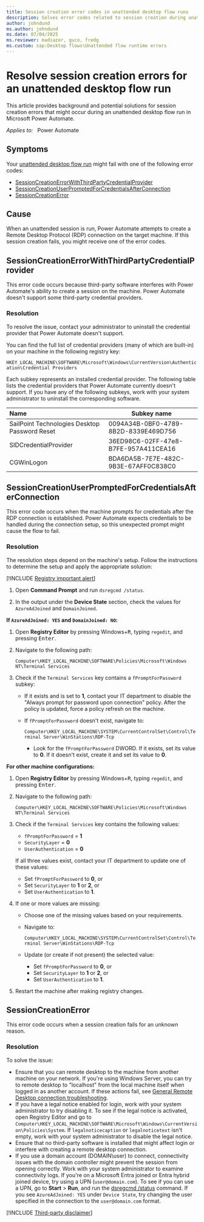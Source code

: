 ```yaml
---
title: Session creation error codes in unattended desktop flow runs
description: Solves error codes related to session creation during unattended desktop flow runs in Power Automate.
author: johndund 
ms.author: johndund 
ms.date: 07/04/2025
ms.reviewer: madiazor, guco, fredg 
ms.custom: sap:Desktop flows\Unattended flow runtime errors
---
```

# Resolve session creation errors for an unattended desktop flow run

This article provides background and potential solutions for session creation errors that might occur during an unattended desktop flow run in Microsoft Power Automate.

_Applies to:_ &nbsp; Power Automate

## Symptoms

Your [unattended desktop flow run](/power-automate/desktop-flows/run-unattended-desktop-flows) might fail with one of the following error codes:

- [SessionCreationErrorWithThirdPartyCredentialProvider](#sessioncreationerrorwiththirdpartycredentialprovider)
- [SessionCreationUserPromptedForCredentialsAfterConnection](#sessioncreationuserpromptedforcredentialsafterconnection)
- [SessionCreationError](#sessioncreationerror)

## Cause

When an unattended session is run, Power Automate attempts to create a Remote Desktop Protocol (RDP) connection on the target machine. If this session creation fails, you might receive one of the error codes.

## SessionCreationErrorWithThirdPartyCredentialProvider

This error code occurs because third-party software interferes with Power Automate's ability to create a session on the machine. Power Automate doesn't support some third-party credential providers.

### Resolution

To resolve the issue, contact your administrator to uninstall the credential provider that Power Automate doesn't support.

You can find the full list of credential providers (many of which are built-in) on your machine in the following registry key:

`HKEY_LOCAL_MACHINE\SOFTWARE\Microsoft\Windows\CurrentVersion\Authentication\Credential Providers`

Each subkey represents an installed credential provider. The following table lists the credential providers that Power Automate currently doesn't support. If you have any of the following subkeys, work with your system administrator to uninstall the corresponding software.

| Name | Subkey name |
| :------------------------ | ---------------- |
| SailPoint Technologies Desktop Password Reset | 0094A34B-0BF0-4789-8B2D-8339E469D756 |
| SIDCredentialProvider | 36ED98C6-02FF-47e8-B7FE-957A411CEA16 |
| CGWinLogon | BDA6DA5B-7E7E-482C-9B3E-67AFF0C838C0 |

## SessionCreationUserPromptedForCredentialsAfterConnection

This error code occurs when the machine prompts for credentials after the RDP connection is established. Power Automate expects credentials to be handled during the connection setup, so this unexpected prompt might cause the flow to fail.

### Resolution

The resolution steps depend on the machine's setup. Follow the instructions to determine the setup and apply the appropriate solution:

[!INCLUDE [Registry important alert](../../../includes/registry-important-alert.md)]

1. Open **Command Prompt** and run `dsregcmd /status`.

2. In the output under the **Device State** section, check the values for `AzureAdJoined` and `DomainJoined`.

**If `AzureAdJoined: YES` and `DomainJoined: NO`:**

1. Open **Registry Editor** by pressing Windows+<kbd>R</kbd>, typing `regedit`, and pressing <kbd>Enter</kbd>.

2. Navigate to the following path:

   `Computer\HKEY_LOCAL_MACHINE\SOFTWARE\Policies\Microsoft\Windows NT\Terminal Services`

3. Check if the `Terminal Services` key contains a `fPromptForPassword` subkey:

   - If it exists and is set to **1**, contact your IT department to disable the "Always prompt for password upon connection" policy. After the policy is updated, force a policy refresh on the machine.
   - If `fPromptForPassword` doesn't exist, navigate to:

     `Computer\HKEY_LOCAL_MACHINE\SYSTEM\CurrentControlSet\Control\Terminal Server\WinStations\RDP-Tcp`

     - Look for the `fPromptForPassword` DWORD. If it exists, set its value to **0**. If it doesn't exist, create it and set its value to **0**.

**For other machine configurations:**

1. Open **Registry Editor** by pressing Windows+<kbd>R</kbd>, typing `regedit`, and pressing <kbd>Enter</kbd>.

2. Navigate to the following path:

   `Computer\HKEY_LOCAL_MACHINE\SOFTWARE\Policies\Microsoft\Windows NT\Terminal Services`

3. Check if the `Terminal Services` key contains the following values:

    - `fPromptForPassword` = **1**
    - `SecurityLayer` = **0**
    - `UserAuthentication` = **0**

   If all three values exist, contact your IT department to update one of these values:

   - Set `fPromptForPassword` to **0**, or
   - Set `SecurityLayer` to **1** or **2**, or
   - Set `UserAuthentication` to **1**.

4. If one or more values are missing:

   - Choose one of the missing values based on your requirements.
   - Navigate to:

     `Computer\HKEY_LOCAL_MACHINE\SYSTEM\CurrentControlSet\Control\Terminal Server\WinStations\RDP-Tcp`

   - Update (or create if not present) the selected value:

     - Set `fPromptForPassword` to **0**, or
     - Set `SecurityLayer` to **1** or **2**, or
     - Set `UserAuthentication` to **1**.

5. Restart the machine after making registry changes.

## SessionCreationError

This error code occurs when a session creation fails for an unknown reason.

### Resolution

To solve the issue:

- Ensure that you can remote desktop to the machine from another machine on your network. If you're using Windows Server, you can try to remote desktop to "localhost" from the local machine itself when logged in as another account. If these actions fail, see [General Remote Desktop connection troubleshooting](../../../windows-server/remote/rdp-error-general-troubleshooting.md).
- If you have a legal notice enabled for login, work with your system administrator to try disabling it. To see if the legal notice is activated, open Registry Editor and go to `Computer\HKEY_LOCAL_MACHINE\SOFTWARE\Microsoft\Windows\CurrentVersion\Policies\System`. If `legalnoticecaption` or `legalnoticetext` isn't empty, work with your system administrator to disable the legal notice.
- Ensure that no third-party software is installed that might affect login or interfere with creating a remote desktop connection.
- If you use a domain account (DOMAIN\user) to connect, connectivity issues with the domain controller might prevent the session from opening correctly. Work with your system administrator to examine connectivity logs. If you're on a Microsoft Entra joined or Entra hybrid joined device, try using a UPN (`user@domain.com`). To see if you can use a UPN, go to **Start** > **Run**, and run the [dsregcmd /status](/entra/identity/devices/troubleshoot-device-dsregcmd) command. If you see `AzureAdJoined: YES` under `Device State`, try changing the user specified in the connection to the `user@domain.com` format.

[!INCLUDE [Third-party disclaimer](../../../includes/third-party-disclaimer.md)]
